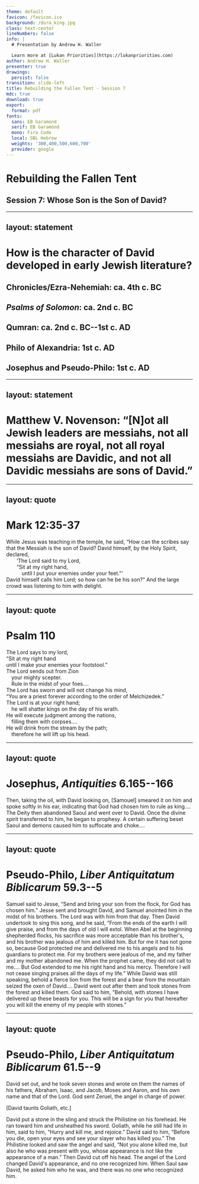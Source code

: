 ```yaml
---
theme: default
favicon: /favicon.ico
background: /dura_king.jpg
class: text-center
lineNumbers: false
info: |
  # Presentation by Andrew H. Waller

  Learn more at [Lukan Priorities](https://lukanpriorities.com)
author: Andrew H. Waller
presenter: true
drawings:
  persist: false
transition: slide-left
title: Rebuilding the Fallen Tent - Session 7
mdc: true
download: true
export:
  format: pdf
fonts:
  sans: EB Garamond
  serif: EB Garamond
  mono: Fira Code
  local: SBL Hebrew
  weights: '300,400,500,600,700'
  provider: google
---
```


# Rebuilding the Fallen Tent

## Session 7: Whose Son is the Son of David?

---
layout: statement
---

# How is the character of David developed in early Jewish literature?
## Chronicles/Ezra-Nehemiah: ca. 4th c. BC
## *Psalms of Solomon*: ca. 2nd c. BC
## Qumran: ca. 2nd c. BC--1st c. AD
## Philo of Alexandria: 1st c. AD
## Josephus and Pseudo-Philo: 1st c. AD

---
layout: statement
---
# Matthew V. Novenson: “\[N\]ot all Jewish leaders are messiahs, not all messiahs are royal, not all royal messiahs are Davidic, and not all Davidic messiahs are sons of David.”

<!--
* *The Grammar of Messianism: An Ancient Jewish Political Idiom and Its Users* (New York, N.Y.: Oxford University Press, 2016), 111.
* Although we aren't as concerned with messianism in this class, when we start considering David in the New Testament, we can't entirely avoid messianism either.
* A few things are worth saying:
  * There isn't one unified concept of "the messiah" in the Hebrew Bible or in early Jewish thought.
    * Even in the Hebrew Bible, there isn't a single stream of tradition about the messiah; various texts (Isaiah, for example) are used by different readers and communities to develop different ideas about the messiah or God's eschatological restoration of Israel, but The Messiah(tm) isn't a distinguishable character in biblical texts.
    * When, for example, Matthew portrays the scribes in Herod's court offering up their interpretation of "where the messiah would be born," a very specific understanding of the messiah is being assumed.
  * Davidic connections aren't always considered to be a prerequisite for messianic figures.
  * Messiah figures aren't always royal, e.g., the priestly messiah of Aaron at Qumran.
-->

---
layout: quote
---

# Mark 12:35-37

While Jesus was teaching in the temple, he said, “How can the scribes say that the Messiah is the son of David?
David himself, by the Holy Spirit, declared,\
&emsp;&emsp;‘The Lord said to my Lord,\
&emsp;&emsp;“Sit at my right hand,\
&emsp;&emsp;&emsp;until I put your enemies under your feet.”’\
David himself calls him Lord; so how can he be his son?”
And the large crowd was listening to him with delight. 

---
layout: quote
---

# Psalm 110

The <sc>Lord</sc> says to my lord,\
“Sit at my right hand\
until I make your enemies your footstool.”\
The <sc>Lord</sc> sends out from Zion\
&emsp;your mighty scepter.\
&emsp;Rule in the midst of your foes\.\.\.\.\
The <sc>Lord</sc> has sworn and will not change his mind,\
“You are a priest forever according to the order of Melchizedek.”\
The Lord is at your right hand;\
&emsp;he will shatter kings on the day of his wrath.\
He will execute judgment among the nations,\
&emsp;filling them with corpses\.\.\.\.\
He will drink from the stream by the path;\
&emsp;therefore he will lift up his head. 


---
layout: quote
---

# Josephus, *Antiquities* 6.165--166
Then, taking the oil, with David looking on, \[Samouel\] smeared it on him and spoke softly in his ear, indicating that God had chosen him to rule as king\.\.\.\.
The Deity then abandoned Saoul and went over to David.
Once the divine spirit transferred to him, he began to prophesy.
A certain suffering beset Saoul and demons caused him to suffocate and choke\.\.\.\.

---
layout: quote
---

# Pseudo-Philo, *Liber Antiquitatum Biblicarum* 59.3--5
Samuel said to Jesse, “Send and bring your son from the flock, for God has chosen him.”
Jesse sent and brought David, and Samuel anointed him in the midst of his brothers.
The Lord was with him from that day.
Then David undertook to sing this song, and he said, “From the ends of the earth I will give praise, and from the days of old I will extol.
When Abel at the beginning shepherded flocks, his sacrifice was more acceptable than his brother's, and his brother was jealous of him and killed him.
But for me it has not gone so, because God protected me and delivered me to his angels and to his guardians to protect me.
For my brothers were jealous of me, and my father and my mother abandoned me.
When the prophet came, they did not call to me\.\.\.\.
But God extended to me his right hand and his mercy.
Therefore I will not cease singing praises all the days of my life.”
While David was still speaking, behold a fierce lion from the forest and a bear from the mountain seized the oxen of David\.\.\.\.
David went out after them and took stones from the forest and killed them.
God said to him, “Behold, with stones I have delivered up these beasts for you.
This will be a sign for you that hereafter you will kill the enemy of my people with stones.”

---
layout: quote
---

# Pseudo-Philo, *Liber Antiquitatum Biblicarum* 61.5--9
David set out, and he took seven stones and wrote on them the names of his fathers, Abraham, Isaac, and Jacob, Moses and Aaron, and his own name and that of the Lord.
God sent Zeruel, the angel in charge of power.

\[David taunts Goliath, etc.\]

David put a stone in the sling and struck the Philistine on his forehead.
He ran toward him and unsheathed his sword. Goliath, while he still had life in him, said to him, “Hurry and kill me, and rejoice.”
David said to him, “Before you die, open your eyes and see your slayer who has killed you.”
The Philistine looked and saw the angel and said, “Not you alone killed me, but also he who was present with you, whose appearance is not like the appearance of a man.”
Then David cut off his head.
The angel of the Lord changed David's appearance, and no one recognized him.
When Saul saw David, he asked him who he was, and there was no one who recognized him.
